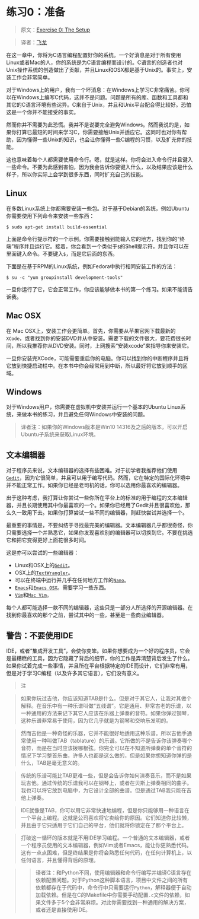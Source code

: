 # 练习0：准备

> 原文：[Exercise 0: The Setup](http://c.learncodethehardway.org/book/ex0.html)

> 译者：[飞龙](https://github.com/wizardforcel)

在这一章中，你将为C语言编程配置好你的系统。一个好消息是对于所有使用Linux或者Mac的人，你的系统是为C语言编程而设计的。C语言的创造者也对Unix操作系统的创造做出了贡献，并且Linux和OSX都是基于Unix的。事实上，安装工作会非常简单。

对于Windows上的用户，我有一个坏消息：在Windows上学习C非常痛苦。你可以在Windows上编写C代码，这并不是问题。问题是所有的库、函数和工具都和其它的C语言环境有些诧异。C来自于Unix，并且和Unix平台配合得比较好。恐怕这是一个你并不能接受的事实。

然而你并不需要为此恐慌。我并不是说要完全避免Windows。然而我说的是，如果你打算已最短的时间来学习C，你需要接触Unix并适应它。这同时也对你有帮助，因为懂得一些Unix的知识，也会让你懂得一些C编程的习惯，以及扩充你的技能。

这也意味着每个人都需要使用命令行。嗯，就是这样。你将会进入命令行并且键入一些命令。不要为此感到害怕，因为我会告诉你要键入什么，以及结果应该是什么样子，所以你实际上会学到很多东西，同时扩充自己的技能。

## Linux

在多数Linux系统上你都需要安装一些包。对于基于Debian的系统，例如Ubuntu你需要使用下列命令来安装一些东西：

```
$ sudo apt-get install build-essential
```

上面是命令行提示符的一个示例。你需要接触到能输入它的地方，找到你的“终端”程序并且运行它。接着，你会看到一个类似于`$`的Shell提示符，并且你可以在里面键入命令。不要键入`$`，而是它后面的东西。

下面是在基于RPM的Linux系统，例如Fedora中执行相同安装工作的方法：

```
$ su -c "yum groupinstall development-tools"
```

一旦你运行了它，它会正常工作，你应该能够做本书的第一个练习。如果不能请告诉我。

## Mac OSX

在 Mac OSX上，安装工作会更简单。首先，你需要从苹果官网下载最新的`XCode`，或者找到你的安装DVD并从中安装。需要下载的文件很大，要花费很长时间，所以我推荐你从DVD安装。同时，上网搜索“安装xcode”来指导你来安装它。

一旦你安装完XCode，可能需要重启你的电脑。你可以找到你的中断程序并且将它放到快捷启动栏中。在本书中你会经常用到中断，所以最好将它放到顺手的区域。

## Windows

对于Windows用户，你需要在虚拟机中安装并运行一个基本的Ubuntu Linux系统，来做本书的练习，并且避免任何Windows中安装的问题。

> 译者注：如果你的Windows版本是Win10 14316及之后的版本，可以开启Ubuntu子系统来获取Linux环境。

## 文本编辑器

对于程序员来说，文本编辑器的选择有些困难。对于初学者我推荐他们使用[`Gedit`](http://projects.gnome.org/gedit/)，因为它很简单，并且可以用于编写代码。然而，它在特定的国际化环境中并不能正常工作。如果你已经是老司机的话，你可以选用你最喜欢的编辑器。

出于这种考虑，我打算让你尝试一些你所在平台上的标准的用于编程的文本编辑器，并且长期使用其中你最喜欢的一个。如果你已经用了Gedit并且很喜欢他，那么久一致用下去。如果你打算尝试一些不同的编辑器，则赶快尝试并选择一个。

最重要的事情是，不要纠结于寻找最完美的编辑器。文本编辑器几乎都很奇怪，你只需要选择一个并熟悉它，如果你发现喜欢别的编辑器可以切换到它。不要在挑选它和把它变得更好上面花很多时间。

这是亦可以尝试的一些编辑器：

+ Linux和OSX上的[`Gedit`](http://projects.gnome.org/gedit/)。
+ OSX上的[`TextWrangler`](http://www.barebones.com/products/textwrangler/)。
+ 可以在终端中运行并几乎在任何地方工作的[`Nano`](http://www.nano-editor.org/)。
+ [`Emacs`](http://www.gnu.org/software/emacs/)和[`Emacs OSX`](http://emacsformacosx.com/)。需要学习一些东西。
+ [`Vim`](http://www.vim.org/)和[`Mac Vim`](http://code.google.com/p/macvim/)。

每个人都可能选择一款不同的编辑器，这些只是一部分人所选择的开源编辑器。在找到你最喜欢的那个之前，尝试其中的一些，甚至是一些商业编辑器。

## 警告：不要使用IDE

IDE，或者“集成开发工具”，会使你变笨。如果你想要成为一个好的程序员，它会是最糟糕的工具，因为它隐藏了背后的细节，你的工作是弄清楚背后发生了什么。如果你试着完成一些事情，并且所在平台根据特定的IDE而设计，它们非常有用，但是对于学习C编程（以及许多其它语言），它们没有意义。

> 注

> 如果你玩过吉他，你应该知道TAB是什么。但是对于其它人，让我对其做个解释。在音乐中有一种乐谱叫做“五线谱”。它是通用、非常古老的乐谱，以一种通用的方法来记下其它人应该在乐器上弹奏的音符。如果你弹过钢琴，这种乐谱非常易于使用，因为它几乎就是为钢琴和交响乐发明的。

> 然而吉他是一种奇怪的乐器，它并不能很好地适用这种乐谱。所以吉他手通常使用一种叫做TAB（tablature）的乐谱。它所做的不是告诉你该弹奏哪个音符，而是在当时应该拨哪根弦。你完全可以在不知道所弹奏的单个音符的情况下学习整首乐曲，许多人也都是这么做的，但是如果你想知道你弹的是什么，TAB是毫无意义的。

> 传统的乐谱可能比TAB更难一些，但是会告诉你如何演奏音乐，而不是如果玩吉他。通过传统的乐谱我可以在钢琴上，或者在贝斯上弹奏相同的曲子。我也可以将它放到电脑中，为它设计全部的曲谱。但是通过TAB我只能在吉他上弹奏。

> IDE就像是TAB，你可以用它非常快速地编程，但是你只能够用一种语言在一个平台上编程。这就是公司喜欢将它卖给你的原因。它们知道你比较懒，并且由于它只适用于它们自己的平台，他们就将你锁定在了那个平台上。

> 打破这一循环的版本就是不用IDE学习编程。一个普通的文本编辑器，或者一个程序员使用的文本编辑器，例如Vim或者Emacs，能让你更熟悉代码。这有一点点困难，但是终结果是你将会熟悉任何代码，在任何计算机上，以任何语言，并且懂得背后的原理。

> > 译者注：和Python不同，使用编辑器和命令行编写并编译C语言存在依赖配置问题。对于Python这种脚本语言，项目中文件之间的所有依赖都存在于代码中，命令行中只需要运行`Python`，解释器便于自动加载依赖。但是在C的Makefile中你需要手动配置`.c`文件的依赖，如果文件多于5个会非常麻烦。对此你需要找到一种通用的解决方案，或者还是直接使用IDE。